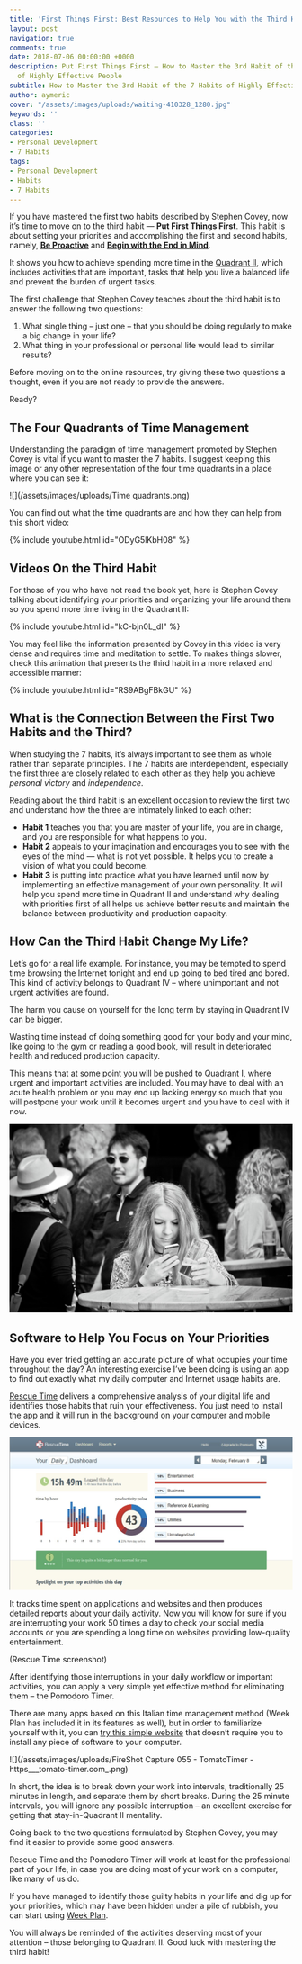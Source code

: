 ```yaml
---
title: 'First Things First: Best Resources to Help You with the Third Habit'
layout: post
navigation: true
comments: true
date: 2018-07-06 00:00:00 +0000
description: Put First Things First — How to Master the 3rd Habit of the 7 Habits
  of Highly Effective People
subtitle: How to Master the 3rd Habit of the 7 Habits of Highly Effective People
author: aymeric
cover: "/assets/images/uploads/waiting-410328_1280.jpg"
keywords: ''
class: ''
categories:
- Personal Development
- 7 Habits
tags:
- Personal Development
- Habits
- 7 Habits
---
```

If you have mastered the first two habits described by Stephen Covey, now it’s time to move on to the third habit — **Put First Things First**. This habit is about setting your priorities and accomplishing the first and second habits, namely, [**Be Proactive**](/7-habits-be-proactive/) and [**Begin with the End in Mind**](/7-habits-begin-with-the-end-in-mind/). 

It shows you how to achieve spending more time in the [Quadrant II](https://weekplan.net/online-course-time-management/how-to-spend-more-time-quadrant-2/), which includes activities that are important, tasks that help you live a balanced life and prevent the burden of urgent tasks.

The first challenge that Stephen Covey teaches about the third habit is to answer the following two questions:

1. What single thing – just one – that you should be doing regularly to make a big change in your life? 
2. What thing in your professional or personal life would lead to similar results?

Before moving on to the online resources, try giving these two questions a thought, even if you are not ready to provide the answers. 

Ready?

## **The Four Quadrants of Time Management**

Understanding the paradigm of time management promoted by Stephen Covey is vital if you want to master the 7 habits. I suggest keeping this image or any other representation of the four time quadrants in a place where you can see it:

![](/assets/images/uploads/Time quadrants.png)

You can find out what the time quadrants are and how they can help from this short video:

{% include youtube.html id="ODyG5lKbH08" %}

## **Videos On the Third Habit**

For those of you who have not read the book yet, here is Stephen Covey talking about identifying your priorities and organizing your life around them so you spend more time living in the Quadrant II:

{% include youtube.html id="kC-bjn0L_dI" %}

You may feel like the information presented by Covey in this video is very dense and requires time and meditation to settle. To makes things slower, check this animation that presents the third habit in a more relaxed and accessible manner:

{% include youtube.html id="RS9ABgFBkGU" %}

## **What is the Connection Between the First Two Habits and the Third?**

When studying the 7 habits, it’s always important to see them as whole rather than separate principles. The 7 habits are interdependent, especially the first three are closely related to each other as they help you achieve _personal victory_ and _independence_. 

Reading about the third habit is an excellent occasion to review the first two and understand how the three are intimately linked to each other:

* **Habit 1** teaches you that you are master of your life, you are in charge, and you are responsible for what happens to you. 
* **Habit 2** appeals to your imagination and encourages you to see with the eyes of the mind — what is not yet possible. It helps you to create a vision of what you could become.
* **Habit 3** is putting into practice what you have learned until now by implementing an effective management of your own personality. It will help you spend more time in Quadrant II and understand why dealing with priorities first of all helps us achieve better results and maintain the balance between productivity and production capacity. 

## **How Can the Third Habit Change My Life?**

Let’s go for a real life example. For instance, you may be tempted to spend time browsing the Internet tonight and end up going to bed tired and bored. This kind of activity belongs to Quadrant IV – where unimportant and not urgent activities are found. 

The harm you cause on yourself for the long term by staying in Quadrant IV can be bigger. 

Wasting time instead of doing something good for your body and your mind, like going to the gym or reading a good book, will result in deteriorated health and reduced production capacity. 

This means that at some point you will be pushed to Quadrant I, where urgent and important activities are included. You may have to deal with an acute health problem or you may end up lacking energy so much that you will postpone your work until it becomes urgent and you have to deal with it now.

![](/assets/images/uploads/woman-2575497_1280.jpg)

## **Software to Help You Focus on Your Priorities**

Have you ever tried getting an accurate picture of what occupies your time throughout the day? An interesting exercise I’ve been doing is using an app to find out exactly what my daily computer and Internet usage habits are. 

[Rescue Time](https://www.rescuetime.com/) delivers a comprehensive analysis of your digital life and identifies those habits that ruin your effectiveness. You just need to install the app and it will run in the background on your computer and mobile devices. 

![](/assets/images/uploads/rescuetime_531294_full.jpeg)

It tracks time spent on applications and websites and then produces detailed reports about your daily activity. Now you will know for sure if you are interrupting your work 50 times a day to check your social media accounts or you are spending a long time on websites providing low-quality entertainment.

\(Rescue Time screenshot)

After identifying those interruptions in your daily workflow or important activities, you can apply a very simple yet effective method for eliminating them – the Pomodoro Timer. 

There are many apps based on this Italian time management method (Week Plan has included it in its features as well), but in order to familiarize yourself with it, you can [try this simple website](https://tomato-timer.com/) that doesn’t require you to install any piece of software to your computer.

![](/assets/images/uploads/FireShot Capture 055 - TomatoTimer - https___tomato-timer.com_.png)

In short, the idea is to break down your work into intervals, traditionally 25 minutes in length, and separate them by short breaks. During the 25 minute intervals, you will ignore any possible interruption – an excellent exercise for getting that stay-in-Quadrant II mentality.

Going back to the two questions formulated by Stephen Covey, you may find it easier to provide some good answers. 

Rescue Time and the Pomodoro Timer will work at least for the professional part of your life, in case you are doing most of your work on a computer, like many of us do.

If you have managed to identify those guilty habits in your life and dig up for your priorities, which may have been hidden under a pile of rubbish, you can start using [Week Plan](https://weekplan.net/). 

You will always be reminded of the activities deserving most of your attention – those belonging to Quadrant II. Good luck with mastering the third habit!